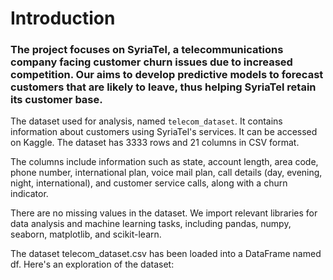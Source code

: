 # Introduction

### The project focuses on SyriaTel, a telecommunications company facing customer churn issues due to increased competition. Our aims to develop predictive models to forecast customers that are likely to leave, thus helping SyriaTel retain its customer base.

The dataset used for analysis, named `telecom_dataset`. 
It contains information about customers using SyriaTel's services. 
It can be accessed on Kaggle. 
The dataset has 3333 rows and 21 columns in CSV format.

The columns include information such as state, account length, area code, phone number, international plan, voice mail plan, call details (day, evening, night, international), and customer service calls, along with a churn indicator.

There are no missing values in the dataset. 
We import relevant libraries for data analysis and machine learning tasks, including pandas, numpy, seaborn, matplotlib, and scikit-learn.

The dataset telecom_dataset.csv has been loaded into a DataFrame named df. 
Here's an exploration of the dataset:

